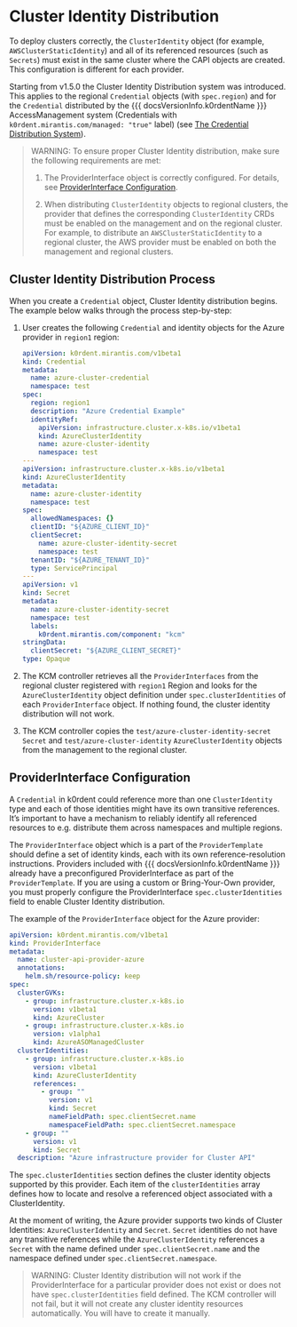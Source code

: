 # Cluster Identity Distribution

To deploy clusters correctly, the `ClusterIdentity` object (for example, `AWSClusterStaticIdentity`) and all of its
referenced resources (such as `Secrets`) must exist in the same cluster where the CAPI objects are created.
This configuration is different for each provider.

Starting from v1.5.0 the Cluster Identity Distribution system was introduced. This applies to the regional `Credential`
objects (with `spec.region`) and for the `Credential` distributed by the {{{ docsVersionInfo.k0rdentName }}}
AccessManagement system (Credentials with `k0rdent.mirantis.com/managed: "true"` label)
(see [The Credential Distribution System](credentials-propagation.md#the-credential-distribution-system)).

> WARNING:
> To ensure proper Cluster Identity distribution, make sure the following requirements are met:
> 
> 1. The ProviderInterface object is correctly configured. For details, see 
> [ProviderInterface Configuration](#providerinterface-configuration).
> 
> 2. When distributing `ClusterIdentity` objects to regional clusters, the provider that defines the corresponding
> `ClusterIdentity` CRDs must be enabled on the management and on the regional cluster. For example, to distribute
> an `AWSClusterStaticIdentity` to a regional cluster, the AWS provider must be enabled on both the
> management and regional clusters.

## Cluster Identity Distribution Process

When you create a `Credential` object, Cluster Identity distribution begins. The example below walks through
the process step-by-step:

1. User creates the following `Credential` and identity objects for the Azure provider in `region1` region:

    ```yaml
    apiVersion: k0rdent.mirantis.com/v1beta1
    kind: Credential
    metadata:
      name: azure-cluster-credential
      namespace: test
    spec:
      region: region1
      description: "Azure Credential Example"
      identityRef:
        apiVersion: infrastructure.cluster.x-k8s.io/v1beta1
        kind: AzureClusterIdentity
        name: azure-cluster-identity
        namespace: test
    ---
    apiVersion: infrastructure.cluster.x-k8s.io/v1beta1
    kind: AzureClusterIdentity
    metadata:
      name: azure-cluster-identity
      namespace: test
    spec:
      allowedNamespaces: {}
      clientID: "${AZURE_CLIENT_ID}"
      clientSecret:
        name: azure-cluster-identity-secret
        namespace: test
      tenantID: "${AZURE_TENANT_ID}"
      type: ServicePrincipal
    ---
    apiVersion: v1
    kind: Secret
    metadata:
      name: azure-cluster-identity-secret
      namespace: test
      labels:
        k0rdent.mirantis.com/component: "kcm"
    stringData:
      clientSecret: "${AZURE_CLIENT_SECRET}"
    type: Opaque
    ```
   
2. The KCM controller retrieves all the `ProviderInterfaces` from the regional cluster registered with `region1` Region
and looks for the `AzureClusterIdentity` object definition under `spec.clusterIdentities` of each `ProviderInterface`
object. If nothing found, the cluster identity distribution will not work.

3. The KCM controller copies the `test/azure-cluster-identity-secret` `Secret` and `test/azure-cluster-identity`
`AzureClusterIdentity` objects from the management to the regional cluster.

## ProviderInterface Configuration

A `Credential` in k0rdent could reference more than one `ClusterIdentity` type and each of those identities might have
its own transitive references.
It’s important to have a mechanism to reliably identify all referenced resources to e.g. distribute them across
namespaces and multiple regions.

The `ProviderInterface` object which is a part of the `ProviderTemplate` should define a set of identity kinds, each
with its own reference-resolution instructions. Providers included with {{{ docsVersionInfo.k0rdentName }}} already
have a preconfigured ProviderInterface as part of the `ProviderTemplate`. If you are using a custom or Bring-Your-Own
provider, you must properly configure the ProviderInterface `spec.clusterIdentities` field to enable Cluster
Identity distribution.

The example of the `ProviderInterface` object for the Azure provider:

```yaml
apiVersion: k0rdent.mirantis.com/v1beta1
kind: ProviderInterface
metadata:
  name: cluster-api-provider-azure
  annotations:
    helm.sh/resource-policy: keep
spec:
  clusterGVKs:
    - group: infrastructure.cluster.x-k8s.io
      version: v1beta1
      kind: AzureCluster
    - group: infrastructure.cluster.x-k8s.io
      version: v1alpha1
      kind: AzureASOManagedCluster
  clusterIdentities:
    - group: infrastructure.cluster.x-k8s.io
      version: v1beta1
      kind: AzureClusterIdentity
      references:
        - group: ""
          version: v1
          kind: Secret
          nameFieldPath: spec.clientSecret.name
          namespaceFieldPath: spec.clientSecret.namespace
    - group: ""
      version: v1
      kind: Secret
  description: "Azure infrastructure provider for Cluster API"
```

The `spec.clusterIdentities` section defines the cluster identity objects supported by this provider. Each item
of the `clusterIdentities` array defines how to locate and resolve a referenced object associated with
a ClusterIdentity.

At the moment of writing, the Azure provider supports two kinds of Cluster Identities: `AzureClusterIdentity` and
`Secret`. `Secret` identities do not have any transitive references while the `AzureClusterIdentity` references
a `Secret` with the name defined under `spec.clientSecret.name` and the namespace defined under
`spec.clientSecret.namespace`.

> WARNING:
> Cluster Identity distribution will not work if the ProviderInterface for a particular provider does not exist or
> does not have `spec.clusterIdentities` field defined. The KCM controller will not fail, but it will not create any cluster
> identity resources automatically. You will have to create it manually.


